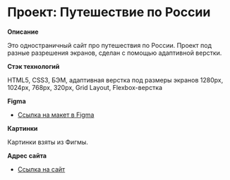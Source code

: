 # **Проект: Путешествие по России**

**Описание**

Это одностраничный сайт про путешествия по России.
Проект под разные разрешения экранов, сделан с помощью адаптивной верстки.

**Стэк технологий**

HTML5, CSS3, БЭМ, адаптивная верстка под размеры экранов 1280px, 1024px, 768px, 320px, Grid Layout, Flexbox-верстка

**Figma**

* [Ссылка на макет в Figma](https://www.figma.com/file/5S2WSbEFL6awjVWJ0NWL8Q/Sprint-3_-Russia-_-desktop-mobile?node-id=28503%3A0)

**Картинки**

Картинки взяты из Фигмы.

**Адрес сайта**

* [Ссылка на сайт](https://klyuch97.github.io/russian-travel/) 
